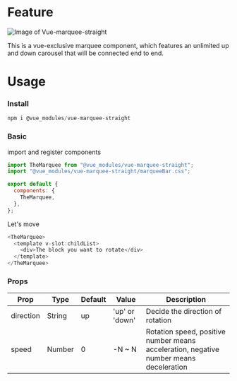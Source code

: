 # Feature

![Image of Vue-marquee-straight](https://upload.cc/i1/2021/03/08/mFIVX7.gif)

This is a vue-exclusive marquee component, which features an unlimited up and down carousel that will be connected end to end.

# Usage

### Install

```javascript
npm i @vue_modules/vue-marquee-straight
```

### Basic

import and register components

```javascript
import TheMarquee from "@vue_modules/vue-marquee-straight";
import "@vue_modules/vue-marquee-straight/marqueeBar.css";

export default {
  components: {
    TheMarquee,
  },
};
```

Let's move

```javascript
<TheMarquee>
  <template v-slot:childList>
    <div>The block you want to rotate</div>
  </template>
</TheMarquee>
```

### Props

| Prop      | Type   | Default | Value          | Description                                                                            |
| --------- | ------ | ------- | -------------- | -------------------------------------------------------------------------------------- |
| direction | String | up      | 'up' or 'down' | Decide the direction of rotation                                                       |
| speed     | Number | 0       | -N ~ N         | Rotation speed, positive number means acceleration, negative number means deceleration |
